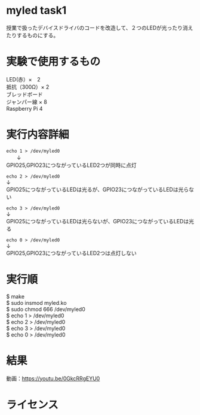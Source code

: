 # myled task1
授業で扱ったデバイスドライバのコードを改造して、２つのLEDが光ったり消えたりするものにする。

# 実験で使用するもの

LED(赤）×　2  
抵抗（300Ω）× 2  
ブレッドボード  
ジャンパー線 × 8  
Raspberry Pi 4  

# 実行内容詳細

`echo 1 > /dev/myled0`  
　　↓  
GPIO25,GPIO23につながっているLED2つが同時に点灯  

`echo 2 > /dev/myled0`  
    ↓  
GPIO25につながっているLEDは光るが、GPIO23につながっているLEDは光らない  

`echo 3 > /dev/myled0`  
    ↓  
GPIO25につながっているLEDは光らないが、GPIO23につながっているLEDは光る  
    
`echo 0 > /dev/myled0`  
    ↓  
GPIO25,GPIO23につながっているLED2つは点灯しない  
    
# 実行順
$ make  
$ sudo insmod myled.ko  
$ sudo chmod 666 /dev/myled0  
$ echo 1 > /dev/myled0  
$ echo 2 > /dev/myled0  
$ echo 3 > /dev/myled0  
$ echo 0 > /dev/myled0  

# 結果
動画：https://youtu.be/0GkcRRgEYU0

# ライセンス
> 
